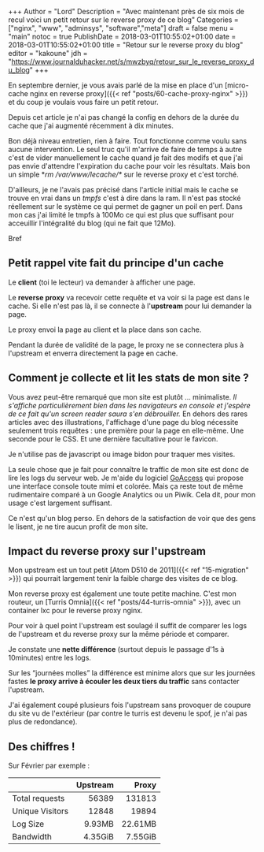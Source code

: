 +++
Author = "Lord"
Description = "Avec maintenant près de six mois de recul voici un petit retour sur le reverse proxy de ce blog"
Categories = ["nginx", "www", "adminsys", "software","meta"]
draft = false
menu = "main"
notoc = true
PublishDate = 2018-03-01T10:55:02+01:00
date = 2018-03-01T10:55:02+01:00
title = "Retour sur le reverse proxy du blog"
editor = "kakoune"
jdh = "https://www.journalduhacker.net/s/mwzbyq/retour_sur_le_reverse_proxy_du_blog"
+++

En septembre dernier, je vous avais parlé de la mise en place d'un [micro-cache nginx en reverse proxy]({{< ref "posts/60-cache-proxy-nginx" >}}) et du coup je voulais vous faire un petit retour.

Depuis cet article je n'ai pas changé la config en dehors de la durée du cache que j'ai augmenté récemment à dix minutes.

Bon déjà niveau entretien, rien à faire.
Tout fonctionne comme voulu sans aucune intervention.
Le seul truc qu'il m'arrive de faire de temps à autre c'est de vider manuellement le cache quand je fait des modifs et que j'ai pas envie d'attendre l'expiration du cache pour voir les résultats.
Mais bon un simple **rm /var/www/lecache/\** sur le reverse proxy et c'est torché.

D'ailleurs, je ne l'avais pas précisé dans l'article initial mais le cache se trouve en vrai dans un *tmpfs* c'est à dire dans la ram.
Il n'est pas stocké réellement sur le système ce qui permet de gagner un poil en perf.
Dans mon cas j'ai limité le tmpfs à 100Mo ce qui est plus que suffisant pour acceuillir l'intégralité du blog (qui ne fait que 12Mo).

Bref

## Petit rappel vite fait du principe d'un cache

Le **client** (toi le lecteur) va demander à afficher une page.

Le **reverse proxy** va recevoir cette requête et va voir si la page est dans le cache.
Si elle n'est pas là, il se connecte à l'**upstream** pour lui demander la page.

Le proxy envoi la page au client et la place dans son cache.

Pendant la durée de validité de la page, le proxy ne se connectera plus à l'upstream et enverra directement la page en cache.

## Comment je collecte et lit les stats de mon site ?

Vous avez peut-être remarqué que mon site est plutôt … minimaliste.
*Il s'affiche particulièrement bien dans les navigateurs en console et j'espère de ce fait qu'un screen reader saura s'en débrouiller.*
En dehors des rares articles avec des illustrations, l'affichage d'une page du blog nécessite seulement trois requêtes : une première pour la page en elle-même.
Une seconde pour le CSS.
Et une dernière facultative pour le favicon.

Je n'utilise pas de javascript ou image bidon pour traquer mes visites.

La seule chose que je fait pour connaître le traffic de mon site est donc de lire les logs du serveur web.
Je m'aide du logiciel [GoAccess](https://goaccess.io) qui propose une interface console toute mimi et colorée.
Mais ça reste tout de même rudimentaire comparé à un Google Analytics ou un Piwik.
Cela dit, pour mon usage c'est largement suffisant.

Ce n'est qu'un blog perso.
En dehors de la satisfaction de voir que des gens le lisent, je ne tire aucun profit de mon site.

## Impact du reverse proxy sur l'upstream

Mon upstream est un tout petit [Atom D510 de 2011]({{< ref "15-migration" >}}) qui pourrait largement tenir la faible charge des visites de ce blog.

Mon reverse proxy est également une toute petite machine.
C'est mon routeur, un [Turris Omnia]({{< ref "posts/44-turris-omnia" >}}), avec un container lxc pour le reverse proxy nginx.

Pour voir à quel point l'upstream est soulagé il suffit de comparer les logs de l'upstream et du reverse proxy sur la même période et comparer.

Je constate une **nette différence** (surtout depuis le passage d'1s à 10minutes) entre les logs.

Sur les “journées molles” la différence est minime alors que sur les journées fastes **le proxy arrive à écouler les deux tiers du traffic** sans contacter l'upstream.

J'ai également coupé plusieurs fois l'upstream sans provoquer de coupure du site vu de l'extérieur (par contre le turris est devenu le spof, je n'ai pas plus de redondance).

## Des chiffres !

Sur Février par exemple :

|               | Upstream  | Proxy |
|---------------|----------:|------:|
|Total requests |      56389| 131813|
|Unique Visitors|      12848|  19894|
|Log Size       |     9.93MB|22.61MB|
|Bandwidth      |    4.35GiB|7.55GiB|

